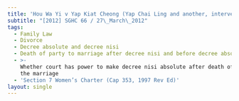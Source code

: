```yaml
---
title: 'Hou Wa Yi v Yap Kiat Cheong (Yap Chai Ling and another, interveners)'
subtitle: "[2012] SGHC 66 / 27\_March\_2012"
tags:
  - Family Law
  - Divorce
  - Decree absolute and decree nisi
  - Death of party to marriage after decree nisi and before decree absolute
  - >-
    Whether court has power to make decree nisi absolute after death of party to
    the marriage
  - 'Section 7 Women’s Charter (Cap 353, 1997 Rev Ed)'
layout: single
---
```


